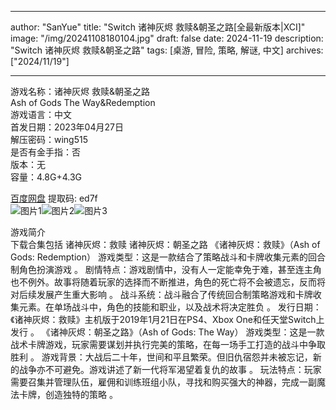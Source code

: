 
---
author: "SanYue"
title: "Switch 诸神灰烬 救赎&朝圣之路[全最新版本|XCI]"
image: "/img/20241108180104.jpg"
draft: false
date: 2024-11-19
description: "Switch 诸神灰烬 救赎&朝圣之路"
tags: [桌游, 冒险, 策略, 解谜, 中文]
archives: ["2024/11/19"]

---

游戏名称：诸神灰烬 救赎&朝圣之路   
Ash of Gods The Way&Redemption    
游戏语言：中文  
首发日期：2023年04月27日  
解压密码：wing515  
是否有金手指：否  
版本：无   
容量：4.8G+4.3G

[百度网盘](https//pan.baidu.com/s/18UKdAwQsEwr3oP3OX0a9Ww) 提取码: ed7f  
![图片1](/img/d2fdca.jpg)![图片2](/img/057d6b.jpg)![图片3](/img/54da49.jpg)  

游戏简介  
下载合集包括
诸神灰烬：救赎
诸神灰烬：朝圣之路
《诸神灰烬：救赎》（Ash of Gods: Redemption）
游戏类型：这是一款结合了策略战斗和卡牌收集元素的回合制角色扮演游戏
。
剧情特点：游戏剧情中，没有人一定能幸免于难，甚至连主角也不例外。故事将随着玩家的选择而不断推进，角色的死亡将不会被遗忘，反而将对后续发展产生重大影响
。
战斗系统：战斗融合了传统回合制策略游戏和卡牌收集元素。在单场战斗中，角色的技能和职业，以及战术将决定胜负
。
发行日期：《诸神灰烬：救赎》主机版于2019年1月21日在PS4、Xbox One和任天堂Switch上发行
。
《诸神灰烬：朝圣之路》（Ash of Gods: The Way）
游戏类型：这是一款战术卡牌游戏，玩家需要谋划并执行完美的策略，在每一场手工打造的战斗中争取胜利
。
游戏背景：大战后二十年，世间和平且繁荣。但旧仇宿怨并未被忘记，新的战争亦不可避免。游戏讲述了新一代将军渴望着复仇的故事
。
玩法特点：玩家需要召集并管理队伍，雇佣和训练班组小队，寻找和购买强大的神器，完成一副魔法卡牌，创造独特的策略
。
